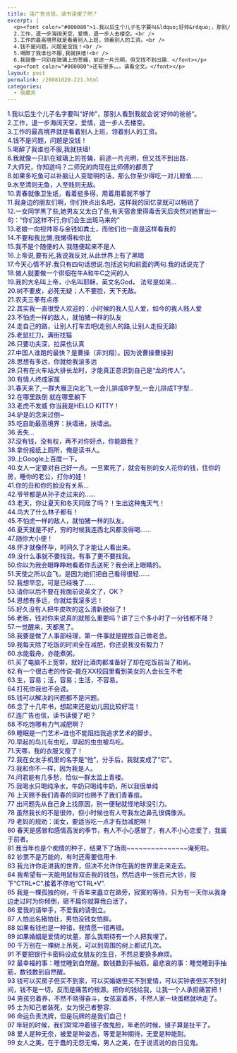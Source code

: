 ```yaml
---
title: 连广告也信，读书读傻了吧？
excerpt: |
  <p><font color="#000080">1.我以后生个儿子名字要叫&ldquo;好帅&rdquo;，那别人看到我就会说&rsquo;好帅的爸爸&ldquo;。<br />
  2.工作，退一步海阔天空，爱情，退一步人去楼空。<br />
  3.工作的最高境界就是看着别人上班，领着别人的工资。<br />
  4.钱不是问题，问题是没钱！<br />
  5.喝醉了我谁也不服,我就扶墙!<br />
  6.我就像一只趴在玻璃上的苍蝇，前途一片光明，但又找不到出路．</font></p>
  <p><font color="#000080">还有很多。。。请看全文。</font></p>
layout: post
permalink: /20081020-221.html
categories:
  - 收藏夹
---
```

<font color="#000080">1.我以后生个儿子名字要叫&ldquo;好帅&rdquo;，那别人看到我就会说&rsquo;好帅的爸爸&ldquo;。<br /> 2.工作，退一步海阔天空，爱情，退一步人去楼空。<br /> 3.工作的最高境界就是看着别人上班，领着别人的工资。<br /> 4.钱不是问题，问题是没钱！<br /> 5.喝醉了我谁也不服,我就扶墙!<br /> 6.我就像一只趴在玻璃上的苍蝇，前途一片光明，但又找不到出路．<br /> 7.大师兄，你知道吗？二师兄的肉现在比师傅的都贵了 <br /> 8.如果多吃鱼可以补脑让人变聪明的话，那么你至少得吃一对儿鲸鱼&hellip;&hellip;<br /> 9.水至清则无鱼，人至贱则无敌。<br /> 10.青春就像卫生纸，看着挺多得，用着用着就不够了<br /> 11.我身边的朋友们啊，你们快点出名吧，这样我的回忆录就可以畅销了<br /> 12.一女同学黑了些,她男友又太白了些,有天宿舍里得毒舌天后突然对她冒出一句：&ldquo;你们这样不行,你们会生出斑马来的&rdquo;<br /> 13.老娘一向视帅哥与金钱如粪土，而他们也一直是这样看我的<br /> 14.不要和我比懒,我懒得和你比<br /> 15.我不是个随便的人 我随便起来不是人<br /> 16.上帝说,要有光,我说我反对,从此世界上有了黑暗<br /> 17.今天心情不好.我只有四句话想说.包括这句和前面的两句.我的话说完了<br /> 18.做人就要做一个徘徊在牛A和牛C之间的人<br /> 19.我的大名叫上帝，小名叫耶稣，英文名God， 法号是如来&#8230;<br /> 20.树不要皮，必死无疑；人不要脸，天下无敌。<br /> 21.农夫三拳有点疼<br /> 22.其实我一直很受人欢迎的：小时候的我人见人爱，如今的我人贱人爱<br /> 23.不怕虎一样的敌人，就怕猪一样的队友<br /> 24.走自己的路，让别人打车去吧(走别人的路,让别人走投无路)<br /> 25.老鼠扛刀，满街找猫<br /> 26.只要功夫深，拉屎也认真<br /> 27.中国人谁跑的最快？是曹操（非刘翔）。因为说曹操曹操到<br /> 28.思想有多远，你就给我滚多远<br /> 29.只有在火车站大排长龙时，才能真正意识到自己是&ldquo;龙的传人&rdquo;。<br /> 30.有情人终成家属<br /> 31.春天来了,一群大雁正向北飞,一会儿排成B字型,一会儿排成T字型..<br /> 32.在哪里跌倒 就在哪里躺下<br /> 33.老虎不发威 你当我是HELLO KITTY！<br /> 34.驴是的念来过倒~<br /> 35.吃自助最高境界：扶墙进，扶墙出。 <br /> 36.丢失&#8230;<br /> 37.没有钱，没有权，再不对你好点，你能跟我？<br /> 38.拿份报纸上厕所，俺是读书人。<br /> 39.上Google上百度一下。<br /> 40.女人一定要对自己好一点。一旦累死了，就会有别的女人花你的钱，住你的房，睡你的老公，打你的娃！<br /> 41.你的丑和你的脸没有关系&hellip;<br /> 42.爷爷都是从孙子走过来的&hellip;&hellip;<br /> 43.老天，你让夏天和冬天同居了吗？！生出这种鬼天气！<br /> 44.鸟大了什么林子都有！<br /> 45.不怕虎一样的敌人，就怕猪一样的队友。<br /> 46.夏天就是不好，穷的时候我连西北风都没得喝&hellip;&hellip;<br /> 47.随你大小便！<br /> 48.怀才就像怀孕，时间久了才能让人看出来。<br /> 49.没什么事就不要找我，有事了更不要找我。<br /> 50.你以为我会眼睁睁地看着你去送死？我会闭上眼睛的。<br /> 51.天使之所以会飞，是因为她们把自己看得很轻&hellip;&hellip;<br /> 52.我想早恋，可是已经晚了&hellip;&hellip;<br /> 53.请你以后不要在我面前说英文了，OK？<br /> 54.思想有多远，你就给我滚多远！<br /> 55.好久没有人把牛皮吹的这么清新脱俗了！<br /> 56.老板，钱对你来说真的就那么重要吗？讲了三个多小时了一分钱都不降？<br /> 57.一觉醒来，天都黑了。<br /> 58.我要是做了人事部经理，第一件事就是提拔自己做老总。<br /> 59.我每天除了吃饭的时间全在减肥，你还说我没有毅力？<br /> 60.水能载舟，亦能煮粥。<br /> 61.买了电脑不上宽带，就好比酒肉都准备好了却在吃饭前当了和尚。<br /> 62.有一个很古老的传说&#8211;能在XX校园里看到美女的人会长生不老<br /> 63.生，容易；活，容易；生活，不容易。<br /> 64.打死你我也不会说。<br /> 65.钱可以解决的问题都不是问题。<br /> 66.念了十几年书，想起来还是幼儿园比较好混！<br /> 67.连广告也信，读书读傻了吧？<br /> 68.不吃饱哪有力气减肥啊？<br /> 69.睡眠是一门艺术&#8211;谁也不能阻挡我追求艺术的脚步。<br /> 70.早起的鸟儿有虫吃，早起的虫虫被鸟吃。<br /> 71.天哪，我的衣服又瘦了！<br /> 72.我在女友手机里的名字是&ldquo;他&rdquo;，分手后，我就变成了&ldquo;它&rdquo;。<br /> 73.我和你不一样，因为我是人。<br /> 74.问君能有几多愁，恰似一群太监上青楼。<br /> 75.我喝水只喝纯净水，牛奶只喝纯牛奶，所以我很单纯<br /> 76 上天赐予我们青春的同时也赐予了我们青春痘。<br /> 77 出问题先从自己身上找原因，别一便秘就怪地球没引力。<br /> 78 虽然我长的不是很帅，但小时候也有人夸我左边鼻孔很偶像派。<br /> 79 老妈的规劝：闺女，要适当吃一点才有劲减肥啊！<br /> 80 春天是感冒和感情高发的季节，有人不小心感冒了，有人不小心恋爱了，我属于前者。<br /> 81 我当年也是个痴情的种子，结果下了场雨~~~~~~~~~~~~~~~淹死啦。<br /> 82 钞票不是万能的，有时还需要信用卡.<br /> 83 我允许你走进我的世界，但决不允许你在我的世界里走来走去。<br /> 84 我希望有一天能用鼠标双击我的钱包，然后选中一张百元大钞，按下&ldquo;CTRL+C&rdquo;.接着不停地&ldquo;CTRL+V&rdquo;.<br /> 85 我是一棵孤独的树，千百年来矗立在路旁，寂寞的等待，只为有一天你从我身边走过时为你倾倒，砸不扁你就算我白活了。 <br /> 86 爱我的请举手，不爱我的请倒立。<br /> 87 人怕出名猪怕壮，男怕没钱女怕胖。<br /> 88 如果有钱也是一种错，我情愿一错再错。<br /> 89 如果婚姻是爱情的坟墓，那么我期待有一个人把我埋了。<br /> 90 千万别在一棵树上吊死，可以到周围的树上都试几次。<br /> 91 不要把银行卡密码设成女朋友的生日，不然总要换多麻烦。<br /> 92 最幸福的事：睡觉睡到自然醒。数钱数到手抽筋。最悲哀的事：睡觉睡到手抽筋，数钱数到自然醒。<br /> 93 钱可以买房子但买不到家，可以买婚姻但买不到爱情，可以买钟表但买不到时间，钱不是一切，反而是痛苦的根源。把你的钱给我，让我一个人承担痛苦把！<br /> 94 男孩穷着养，不然不晓得奋斗，女孩富着养，不然人家一块蛋糕就哄走了。<br /> 95 士为知己者装死，女为悦己者整容.<br /> 96 命运负责洗牌，但是玩牌的是我们自己！<br /> 97 年轻的时候，我们常常冲着镜子做鬼脸，年老的时候，镜子算是扯平了。<br /> 98 爱人是种无奈，被爱是种姿态，等爱是种期待，无爱是种能耐。<br /> 99 女人之美，在于蠢的无怨无悔，男人之美，在于说谎说的白日见鬼。</font>